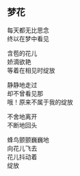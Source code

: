 ## 梦花

每天都无比思念<br>
终以在梦中看见<br>

含苞的花儿<br>
娇滴欲艳<br>
等着在相见时绽放<br>

静静地走过<br>
却不曾看见那<br>
哦！原来不属于我的绽放<br>

不舍地离开<br>
不断地回头<br>

蜂鸟颤颤巍巍地<br>
向花儿飞去<br>
花儿抖动着<br>
绽放<br>

